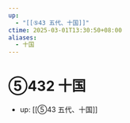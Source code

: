 ```yaml
---
up:
  - "[[⑤43 五代、十国]]"
ctime: 2025-03-01T13:30:50+08:00
aliases:
  - 十国
---
```


# ⑤432 十国

- up: [[⑤43 五代、十国]]
